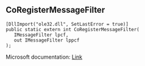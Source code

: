 ## CoRegisterMessageFilter

```
[DllImport("ole32.dll", SetLastError = true)]
public static extern int CoRegisterMessageFilter(
   IMessageFilter lpcf,
   out IMessageFilter lppcf
);
```

Microsoft documentation: [Link](https://learn.microsoft.com/en-us/windows/win32/api/objbase/nf-objbase-coregistermessagefilter)
